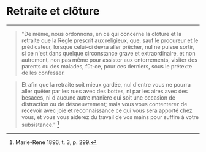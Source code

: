 # Retraite et clôture

***

> "De même, nous ordonnons, en ce qui concerne la clôture et la retraite que la Règle prescrit aux religieux, que, sauf le procureur et le prédicateur, lorsque celui-ci devra aller prêcher, nul ne puisse sortir, si ce n'est dans quelque circonstance grave et extraordinaire, et non autrement, non pas même pour assister aux enterrements, visiter des parents ou des malades, fût-ce, pour ces derniers, sous le prétexte de les confesser.

> Et afin que la retraite soit mieux gardée, nul d'entre vous ne pourra aller quêter par les rues avec des bottes, ni par les aires avec des besaces, ni d'aucune autre manière qui soit une occasion de distraction ou de désoeuvrement; mais vous vous contenterez de recevoir avec joie et reconnaissance ce qui vous sera apporté chez vous, et vous vous aiderez du travail de vos mains pour suffire à votre subsistance." [^1]

[^1]: Marie-René 1896, t. 3, p. 299.

